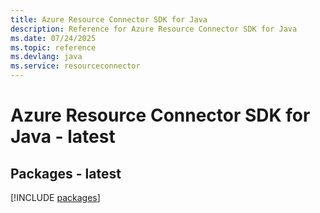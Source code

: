 ```yaml
---
title: Azure Resource Connector SDK for Java
description: Reference for Azure Resource Connector SDK for Java
ms.date: 07/24/2025
ms.topic: reference
ms.devlang: java
ms.service: resourceconnector
---
```

# Azure Resource Connector SDK for Java - latest
## Packages - latest
[!INCLUDE [packages](resource-connector-index.md)]